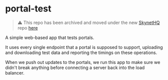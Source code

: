 # portal-test

> :warning: This repo has been archived and moved under the new [SkynetHQ](https://github.com/SkynetHQ) repo [here](https://github.com/SkynetHQ/portal-test)

A simple web-based app that tests portals.

It uses every single endpoint that a portal is supposed to support, uploading and downloading test data and reporting the timings on these operations.

When we push out updates to the portals, we run this app to make sure we didn't break anything before connecting a server back into the load balancer.
